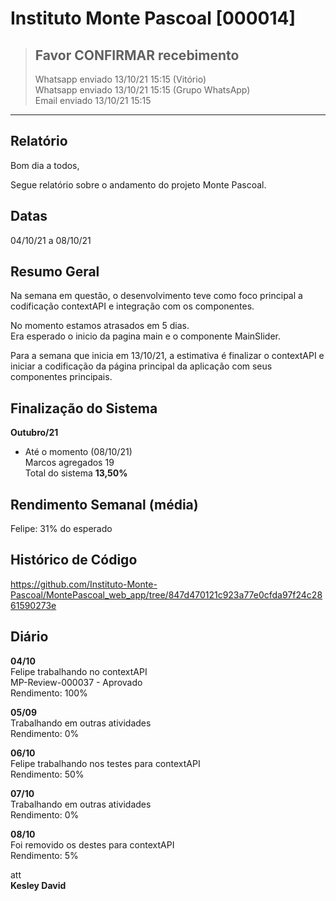 # Instituto Monte Pascoal [000014]
> ## **Favor CONFIRMAR recebimento**  
> Whatsapp enviado 13/10/21 15:15 (Vitório)  
> Whatsapp enviado 13/10/21 15:15 (Grupo WhatsApp)  
> Email enviado 13/10/21 15:15

***

## **Relatório**

Bom dia a todos,  

Segue relatório sobre o andamento do projeto Monte Pascoal.  

## Datas
04/10/21 a 08/10/21  

## Resumo Geral

Na semana em questão, o desenvolvimento teve como foco principal a codificação contextAPI e integração com os componentes.  

No momento estamos atrasados em 5 dias.  
Era esperado o inicio da pagina main e o componente MainSlider.  

Para a semana que inicia em 13/10/21, a estimativa é finalizar o contextAPI e iniciar a codificação da página principal da aplicação com seus componentes principais.     

## Finalização do Sistema  
**Outubro/21**  
- Até o momento (08/10/21)  
  Marcos agregados 19  
  Total do sistema **13,50%**   

## Rendimento Semanal (média)
Felipe: 31% do esperado  

## Histórico de Código
https://github.com/Instituto-Monte-Pascoal/MontePascoal_web_app/tree/847d470121c923a77e0cfda97f24c2861590273e  

## Diário

**04/10**        
Felipe trabalhando no contextAPI  
MP-Review-000037 - Aprovado  
Rendimento: 100%  
        
**05/09**  
Trabalhando em outras atividades  
Rendimento: 0%  
        
**06/10**  
Felipe trabalhando nos testes para contextAPI  
Rendimento: 50%  
        
**07/10**  
Trabalhando em outras atividades  
Rendimento: 0%  
        
**08/10**  
Foi removido os destes para contextAPI  
Rendimento: 5%  

att  
**Kesley David**